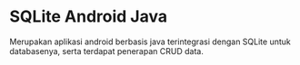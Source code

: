 # SQLite Android Java
Merupakan aplikasi android berbasis java terintegrasi dengan SQLite untuk databasenya, serta terdapat penerapan CRUD data.

